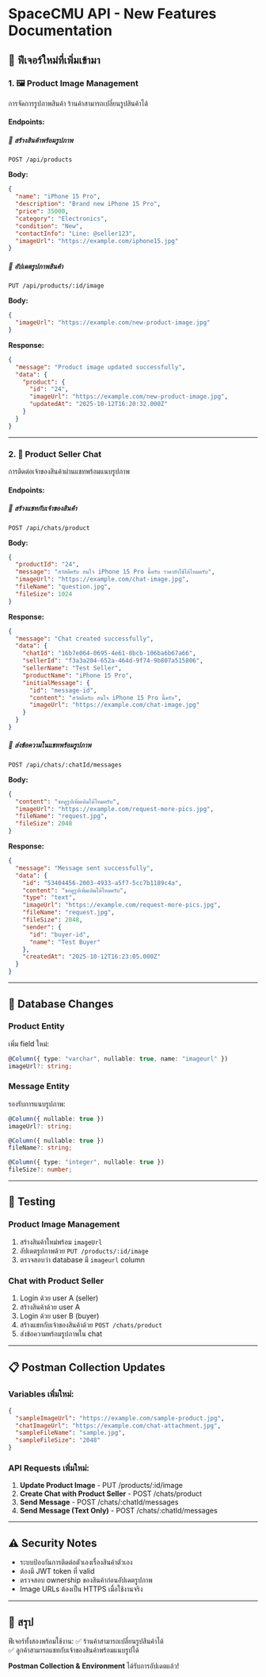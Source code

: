 # SpaceCMU API - New Features Documentation

## 🎯 ฟีเจอร์ใหม่ที่เพิ่มเข้ามา

### 1. 🖼️ Product Image Management

การจัดการรูปภาพสินค้า ร้านค้าสามารถเปลี่ยนรูปสินค้าได้

#### Endpoints:

##### 🔹 สร้างสินค้าพร้อมรูปภาพ

```
POST /api/products
```

**Body:**

```json
{
  "name": "iPhone 15 Pro",
  "description": "Brand new iPhone 15 Pro",
  "price": 35000,
  "category": "Electronics",
  "condition": "New",
  "contactInfo": "Line: @seller123",
  "imageUrl": "https://example.com/iphone15.jpg"
}
```

##### 🔹 อัปเดตรูปภาพสินค้า

```
PUT /api/products/:id/image
```

**Body:**

```json
{
  "imageUrl": "https://example.com/new-product-image.jpg"
}
```

**Response:**

```json
{
  "message": "Product image updated successfully",
  "data": {
    "product": {
      "id": "24",
      "imageUrl": "https://example.com/new-product-image.jpg",
      "updatedAt": "2025-10-12T16:20:32.000Z"
    }
  }
}
```

---

### 2. 💬 Product Seller Chat

การติดต่อเจ้าของสินค้าผ่านแชทพร้อมแนบรูปภาพ

#### Endpoints:

##### 🔹 สร้างแชทกับเจ้าของสินค้า

```
POST /api/chats/product
```

**Body:**

```json
{
  "productId": "24",
  "message": "สวัสดีครับ สนใจ iPhone 15 Pro นี้ครับ ราคายังใช้ได้ไหมครับ",
  "imageUrl": "https://example.com/chat-image.jpg",
  "fileName": "question.jpg",
  "fileSize": 1024
}
```

**Response:**

```json
{
  "message": "Chat created successfully",
  "data": {
    "chatId": "16b7e064-0695-4e61-8bcb-106ba6b67a66",
    "sellerId": "f3a3a204-652a-464d-9f74-9b807a515806",
    "sellerName": "Test Seller",
    "productName": "iPhone 15 Pro",
    "initialMessage": {
      "id": "message-id",
      "content": "สวัสดีครับ สนใจ iPhone 15 Pro นี้ครับ",
      "imageUrl": "https://example.com/chat-image.jpg"
    }
  }
}
```

##### 🔹 ส่งข้อความในแชทพร้อมรูปภาพ

```
POST /api/chats/:chatId/messages
```

**Body:**

```json
{
  "content": "ขอดูรูปเพิ่มเติมได้ไหมครับ",
  "imageUrl": "https://example.com/request-more-pics.jpg",
  "fileName": "request.jpg",
  "fileSize": 2048
}
```

**Response:**

```json
{
  "message": "Message sent successfully",
  "data": {
    "id": "53404456-2003-4933-a5f7-5cc7b1189c4a",
    "content": "ขอดูรูปเพิ่มเติมได้ไหมครับ",
    "type": "text",
    "imageUrl": "https://example.com/request-more-pics.jpg",
    "fileName": "request.jpg",
    "fileSize": 2048,
    "sender": {
      "id": "buyer-id",
      "name": "Test Buyer"
    },
    "createdAt": "2025-10-12T16:23:05.000Z"
  }
}
```

---

## 🔧 Database Changes

### Product Entity

เพิ่ม field ใหม่:

```typescript
@Column({ type: "varchar", nullable: true, name: "imageurl" })
imageUrl?: string;
```

### Message Entity

รองรับการแนบรูปภาพ:

```typescript
@Column({ nullable: true })
imageUrl?: string;

@Column({ nullable: true })
fileName?: string;

@Column({ type: "integer", nullable: true })
fileSize?: number;
```

---

## 🚀 Testing

### Product Image Management

1. สร้างสินค้าใหม่พร้อม `imageUrl`
2. อัปเดตรูปภาพด้วย `PUT /products/:id/image`
3. ตรวจสอบว่า database มี `imageurl` column

### Chat with Product Seller

1. Login ด้วย user A (seller)
2. สร้างสินค้าด้วย user A
3. Login ด้วย user B (buyer)
4. สร้างแชทกับเจ้าของสินค้าด้วย `POST /chats/product`
5. ส่งข้อความพร้อมรูปภาพใน chat

---

## 📋 Postman Collection Updates

### Variables เพิ่มใหม่:

```json
{
  "sampleImageUrl": "https://example.com/sample-product.jpg",
  "chatImageUrl": "https://example.com/chat-attachment.jpg",
  "sampleFileName": "sample.jpg",
  "sampleFileSize": "2048"
}
```

### API Requests เพิ่มใหม่:

1. **Update Product Image** - PUT /products/:id/image
2. **Create Chat with Product Seller** - POST /chats/product
3. **Send Message** - POST /chats/:chatId/messages
4. **Send Message (Text Only)** - POST /chats/:chatId/messages

---

## ⚠️ Security Notes

- ระบบป้องกันการติดต่อตัวเองเรื่องสินค้าตัวเอง
- ต้องมี JWT token ที่ valid
- ตรวจสอบ ownership ของสินค้าก่อนอัปเดตรูปภาพ
- Image URLs ต้องเป็น HTTPS เมื่อใช้งานจริง

---

## 🎉 สรุป

ฟีเจอร์ทั้งสองพร้อมใช้งาน:
✅ ร้านค้าสามารถเปลี่ยนรูปสินค้าได้  
✅ ลูกค้าสามารถแชทกับเจ้าของสินค้าพร้อมแนบรูปได้

**Postman Collection & Environment** ได้รับการอัปเดตแล้ว!
